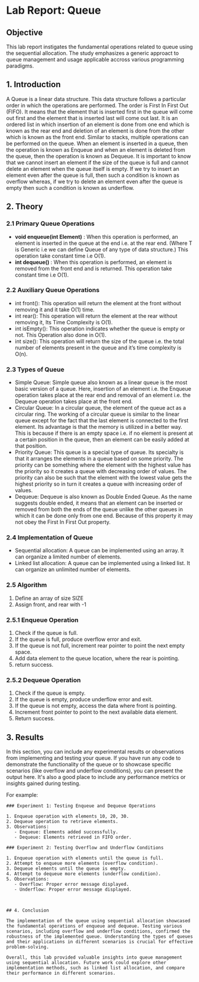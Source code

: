 
# Lab Report: Queue

## Objective

This lab report instigates the fundamental operations related to queue using the sequential allocation. The study emphasizes a generic approact to queue management and usage applicable accross various programming paradigms.

## 1. Introduction

A Queue is a linear data structure. This data structure follows a particular order in which the operations are performed. The order is First In First Out (FIFO). It means that the element that is inserted first in the queue will come out first and the element that is inserted last will come out last. It is an ordered list in which insertion of an element is done from one end which is known as the rear end and deletion of an element is done from the other which is known as the front end. Similar to stacks, multiple operations can be performed on the queue. When an element is inserted in a queue, then the operation is known as Enqueue and when an element is deleted from the queue, then the operation is known as Dequeue.  It is important to know that we cannot insert an element if the size of the queue is full and cannot delete an element when the queue itself is empty. If we try to insert an element even after the queue is full, then such a condition is known as overflow whereas, if we try to delete an element even after the queue is empty then such a condition is known as underflow.

## 2. Theory

### 2.1 Primary Queue Operations

- **void enqueue(int Element)** : When this operation is performed, an element is inserted in the queue at the end i.e. at the rear end. (Where T is Generic i.e we can define Queue of any type of data structure.) This operation take constant time i.e O(1).
- **int dequeue()** :  When this operation is performed, an element is removed from the front end and is returned. This operation take constant time i.e O(1).

### 2.2 Auxiliary Queue Operations

- int front(): This operation will return the element at the front without removing it and it take O(1) time.
- int rear(): This operation will return the element at the rear without removing it, Its Time Complexity is O(1).
- int isEmpty(): This operation indicates whether the queue is empty or not. This Operation also done in O(1).
- int size(): This operation will return the size of the queue i.e. the total number of elements present in the queue and it’s time complexity is O(n).

### 2.3 Types of Queue

- Simple Queue: Simple queue also known as a linear queue is the most basic version of a queue. Here, insertion of an element i.e. the Enqueue operation takes place at the rear end and removal of an element i.e. the Dequeue operation takes place at the front end.
- Circular Queue:  In a circular queue, the element of the queue act as a circular ring. The working of a circular queue is similar to the linear queue except for the fact that the last element is connected to the first element. Its advantage is that the memory is utilized in a better way. This is because if there is an empty space i.e. if no element is present at a certain position in the queue, then an element can be easily added at that position.
- Priority Queue: This queue is a special type of queue. Its specialty is that it arranges the elements in a queue based on some priority. The priority can be something where the element with the highest value has the priority so it creates a queue with decreasing order of values. The priority can also be such that the element with the lowest value gets the highest priority so in turn it creates a queue with increasing order of values.
- Dequeue: Dequeue is also known as Double Ended Queue. As the name suggests double ended, it means that an element can be inserted or removed from both the ends of the queue unlike the other queues in which it can be done only from one end. Because of this property it may not obey the First In First Out property.

### 2.4 Implementation of Queue

- Sequential allocation: A queue can be implemented using an array. It can organize a limited number of elements.
- Linked list allocation:  A queue can be implemented using a linked list. It can organize an unlimited number of elements.

### 2.5 Algorithm

1. Define an array of size SIZE
2. Assign front, and rear with -1

### 2.5.1 Enqueue Operation

1. Check if the queue is full.
2. If the queue is full, produce overflow error and exit.
3. If the queue is not full, increment rear pointer to point the next empty space.
4. Add data element to the queue location, where the rear is pointing.
5. return success.

### 2.5.2 Dequeue Operation

1. Check if the queue is empty.
2. If the queue is empty, produce underflow error and exit.
3. If the queue is not empty, access the data where front is pointing.
4. Increment front pointer to point to the next available data element.
5. Return success.

## 3. Results

In this section, you can include any experimental results or observations from implementing and testing your queue. If you have run any code to demonstrate the functionality of the queue or to showcase specific scenarios (like overflow and underflow conditions), you can present the output here. It's also a good place to include any performance metrics or insights gained during testing.

For example:

```plaintext
### Experiment 1: Testing Enqueue and Dequeue Operations

1. Enqueue operation with elements 10, 20, 30.
2. Dequeue operation to retrieve elements.
3. Observations:
   - Enqueue: Elements added successfully.
   - Dequeue: Elements retrieved in FIFO order.

### Experiment 2: Testing Overflow and Underflow Conditions

1. Enqueue operation with elements until the queue is full.
2. Attempt to enqueue more elements (overflow condition).
3. Dequeue elements until the queue is empty.
4. Attempt to dequeue more elements (underflow condition).
5. Observations:
   - Overflow: Proper error message displayed.
   - Underflow: Proper error message displayed.



## 4. Conclusion

The implementation of the queue using sequential allocation showcased the fundamental operations of enqueue and dequeue. Testing various scenarios, including overflow and underflow conditions, confirmed the robustness of the implemented queue. Understanding the types of queues and their applications in different scenarios is crucial for effective problem-solving.

Overall, this lab provided valuable insights into queue management using sequential allocation. Future work could explore other implementation methods, such as linked list allocation, and compare their performance in different scenarios.
